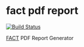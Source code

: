 # fact pdf report
[![Build Status](https://travis-ci.org/fkie-cad/fact_pdf_report.svg?branch=master)](https://travis-ci.org/fkie-cad/fact_pdf_report)

[FACT](https://github.com/fkie-cad/FACT_core) PDF Report Generator

